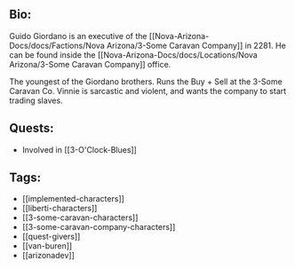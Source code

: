 ## Bio:

Guido Giordano is an executive of the [[Nova-Arizona-Docs/docs/Factions/Nova Arizona/3-Some Caravan Company]] in 2281. He can be found inside the [[Nova-Arizona-Docs/docs/Locations/Nova Arizona/3-Some Caravan Company]] office.

The youngest of the Giordano brothers. Runs the Buy + Sell at the 3-Some Caravan Co. Vinnie is sarcastic and violent, and wants the company to start trading slaves.

## Quests:

- Involved in [[3-O'Clock-Blues]]

## Tags:

- [[implemented-characters]]
- [[liberti-characters]]
- [[3-some-caravan-characters]]
- [[3-some-caravan-company-characters]]
- [[quest-givers]]
- [[van-buren]]
- [[arizonadev]]